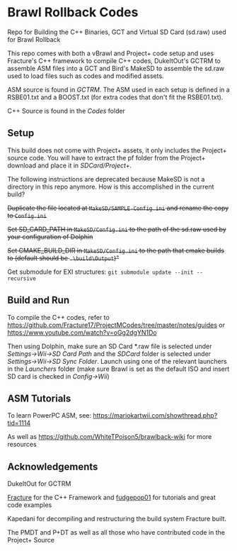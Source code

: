 # Brawl Rollback Codes
Repo for Building the C++ Binaries, GCT and Virtual SD Card (sd.raw) used for Brawl Rollback

This repo comes with both a vBrawl and Project+ code setup and uses Fracture's C++ framework to compile C++ codes, DukeItOut's GCTRM to assemble ASM files into a GCT and Bird's MakeSD to assemble the sd.raw used to load files such as codes and modified assets.

ASM source is found in *GCTRM*. The ASM used in each setup is defined in a RSBE01.txt and a BOOST.txt (for extra codes that don't fit the RSBE01.txt).

C++ Source is found in the *Codes* folder

## Setup

This build does not come with Project+ assets, it only includes the Project+ source code. You will have to extract the pf folder from the Project+ download and place it in *SDCard/Project+*.

The following instructions are deprecated because MakeSD is not a directory in this repo anymore. How is this accomplished in the current build?

~~Duplicate the file located at `MakeSD/SAMPLE-Config.ini` and rename the copy to `Config.ini`~~

~~Set SD_CARD_PATH in `MakeSD/Config.ini` to the path of the sd.raw used by your configuration of Dolphin~~

~~Set CMAKE_BUILD_DIR in `MakeSD/Config.ini` to the path that cmake builds to (default should be `.\build\Output`)"~~

Get submodule for EXI structures: `git submodule update --init --recursive`

## Build and Run

To compile the C++ codes, refer to https://github.com/Fracture17/ProjectMCodes/tree/master/notes/guides or https://www.youtube.com/watch?v=oGg2dgYN1Do

Then using Dolphin, make sure an SD Card \*.raw file is selected under *Settings->Wii->SD Card Path* and the *SDCard* folder is selected under *Settings->Wii->SD Sync Folder*.
Launch using one of the relevant launchers in the *Launchers* folder (make sure Brawl is set as the default ISO and insert SD card is checked in *Config->Wii*)

## ASM Tutorials

To learn PowerPC ASM, see: https://mariokartwii.com/showthread.php?tid=1114 <br />

As well as https://github.com/WhiteTPoison5/brawlback-wiki for more resources

## Acknowledgements

DukeItOut for GCTRM

[Fracture](https://github.com/Fracture17/ProjectMCodes) for the C++ Framework and [fudgepop01](https://github.com/Fracture17/ProjectMCodes/tree/master/Codes/SuperTraining) for tutorials and great code examples

Kapedani for decompiling and restructuring the build system Fracture built.

The PMDT and P+DT as well as all those who have contributed code in the Project+ Source


